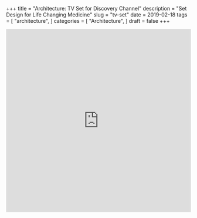 +++
title = "Architecture: TV Set for Discovery Channel"
description = "Set Design for Life Changing Medicine"
slug = "tv-set"
date = 2019-02-18
tags = [
    "architecture",
]
categories = [
    "Architecture",
]
draft = false
+++

<iframe src="https://e.issuu.com/anonymous-embed.html?u=guitalarico&d=life_changing_medicine_set_pages_1e" style="border:none;width:100%;height:500px;" allowfullscreen></iframe>
